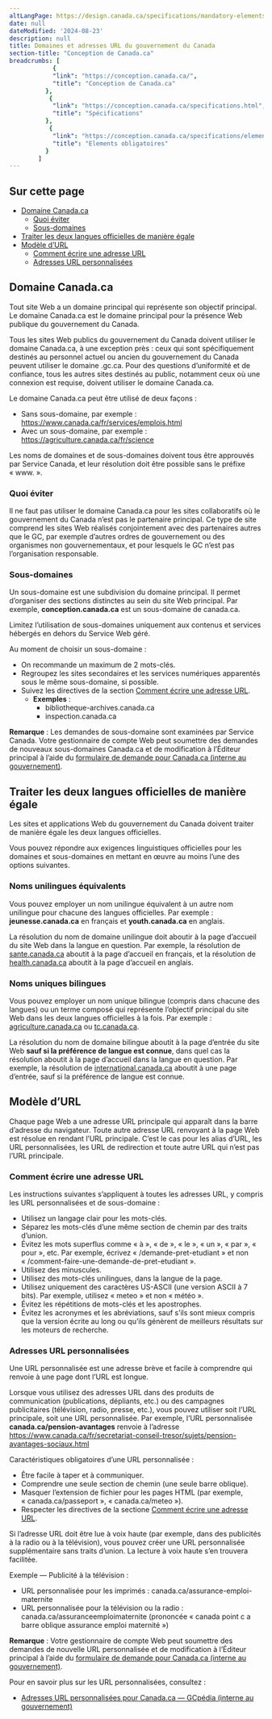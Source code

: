 ```yaml
---
altLangPage: https://design.canada.ca/specifications/mandatory-elements/domains-urls.html
date: null
dateModified: '2024-08-23'
description: null
title: Domaines et adresses URL du gouvernement du Canada
section-title: "Conception de Canada.ca"
breadcrumbs: [
            {
            "link": "https://conception.canada.ca/",
            "title": "Conception de Canada.ca"
          },
           {
            "link": "https://conception.canada.ca/specifications.html",
            "title": "Spécifications"
          },
           {
            "link": "https://conception.canada.ca/specifications/elements-obligatoires.html",
            "title": "Elements obligatoires"
          }
        ]
---
```

<section>
<h2>Sur cette page</h2>
    <ul>
        <li><a href="#du1">Domaine Canada.ca</a>
            <ul>
                <li><a href="#du1a">Quoi éviter</a></li>
                <li><a href="#du1b">Sous-domaines </a></li>
            </ul>
        </li>
        <li><a href="#du2">Traiter les deux langues officielles de manière égale</a></li>
        <!-- <li><a href="#du3">Domain requirements</a></li> -->
        <li><a href="#du3">Modèle d’URL</a>
            <ul>
                <li><a href="#du3a">Comment écrire une adresse URL</a></li>
                <li><a href="#du3b">Adresses URL personnalisées</a></li>
            </ul>
        </li>
    </ul>
</section>
<section id="du1">
<h2>Domaine Canada.ca</h2>
<p>Tout site Web a un domaine principal qui représente son objectif principal. Le domaine Canada.ca est le domaine principal pour la présence Web publique du gouvernement du Canada.</p>
<p>Tous les sites Web publics du gouvernement du Canada doivent utiliser le domaine Canada.ca, à une exception près : ceux qui sont spécifiquement destinés au personnel actuel ou ancien du gouvernement du Canada peuvent utiliser le domaine .gc.ca. Pour des questions d’uniformité et de confiance, tous les autres sites destinés au public, notamment ceux où une connexion est requise, doivent utiliser le domaine Canada.ca.</p>
<p>Le domaine Canada.ca peut être utilisé de deux façons&nbsp;:</p>
<ul>
    <li>Sans sous-domaine, par exemple&nbsp;: <a href=" https://www.canada.ca/fr/services/emplois.html"> https://www.canada.ca/fr/services/emplois.html</a></li>
    <li>Avec un sous-domaine, par exemple&nbsp;: <a href="https://agriculture.canada.ca/fr/science">https://agriculture.canada.ca/fr/science</a></li>
</ul>
<p>Les noms de domaines et de sous-domaines doivent tous être approuvés par Service Canada, et leur résolution doit être possible sans le préfixe «&nbsp;www.&nbsp;».</p>
<h3 id="du1a">Quoi éviter</h3>
<p>Il ne faut pas utiliser le domaine Canada.ca pour les sites collaboratifs où le gouvernement du Canada n’est pas le partenaire principal. Ce type de site comprend les sites Web réalisés conjointement avec des partenaires autres que le GC, par exemple d’autres ordres de gouvernement ou des organismes non gouvernementaux, et pour lesquels le GC n’est pas l’organisation responsable.</p> 
<h3 id="du1b">Sous-domaines</h3>
<p>Un sous-domaine est une subdivision du domaine principal. Il permet d’organiser des sections distinctes au sein du site Web principal. Par exemple, <b>conception.canada.ca</b> est un sous-domaine de canada.ca.</p>
<p>Limitez l’utilisation de sous-domaines uniquement aux contenus et services hébergés en dehors du Service Web géré.</p>
<p>Au moment de choisir un sous-domaine&nbsp;:</p>
<ul>
    <li>On recommande un maximum de 2 mots-clés.</li>
    <li>Regroupez les sites secondaires et les services numériques apparentés sous le même sous-domaine, si possible.</li>
    <li>Suivez les directives de la section <a href="#du3a">Comment écrire une adresse URL</a>.
        <ul>
        <li><b>Exemples</b>&nbsp;:
          <ul>
            <li>bibliotheque-archives.canada.ca</li>
            <li>inspection.canada.ca</li>
          </ul>
          </li>
        </ul>
    </li>
</ul>
<p><b>Remarque</b>&nbsp;: Les demandes de sous-domaine sont examinées par Service Canada. Votre gestionnaire de compte Web peut soumettre des demandes de nouveaux sous-domaines Canada.ca et de modification à l’Éditeur principal à l’aide du <a href="http://requestform.portal.gc.ca/billets.html">formulaire de demande pour Canada.ca (interne au gouvernement)</a>.</p>
</section>
<section id="du2">
<h2>Traiter les deux langues officielles de manière égale</h2>
<p>Les sites et applications Web du gouvernement du Canada doivent traiter de manière égale les deux langues officielles.</p>
<p>Vous pouvez répondre aux exigences linguistiques officielles pour les domaines et sous-domaines en mettant en œuvre au moins l’une des options suivantes.</p>
<h3>Noms unilingues équivalents</h3>
<p>Vous pouvez employer un nom unilingue équivalent à un autre nom unilingue pour chacune des langues officielles. Par exemple&nbsp;: <b>jeunesse.canada.ca</b> en français et <b>youth.canada.ca</b> en anglais.</p>
<p>La résolution du nom de domaine unilingue doit aboutir à la page d’accueil du site Web dans la langue en question. Par exemple, la résolution de <a href="http://sante.canada.ca">sante.canada.ca</a> aboutit à la page d’accueil en français, et la résolution de <a href="http://health.canada.ca">health.canada.ca</a> aboutit à la page d’accueil en anglais.</p>
<h3>Noms uniques bilingues</h3>
<p>Vous pouvez employer un nom unique bilingue (compris dans chacune des langues) ou un terme composé qui représente l’objectif principal du site Web dans les deux langues officielles à la fois. Par exemple&nbsp;: <a href="http://www.agriculture.canada.ca">agriculture.canada.ca</a> ou <a href="http://www.tc.canada.ca">tc.canada.ca</a>.</p>
<p>La résolution du nom de domaine bilingue aboutit à la page d’entrée du site Web <b>sauf si la préférence de langue est connue</b>, dans quel cas la résolution aboutit à la page d’accueil dans la langue en question. Par exemple, la résolution de <a href="https://international.canada.ca/">international.canada.ca</a> aboutit à une page d’entrée, sauf si la préférence de langue est connue.</p>
</section>
<section id="du3">
<h2>Modèle d’URL</h2>
<p>Chaque page Web a une adresse URL principale qui apparaît dans la barre d’adresse du navigateur. Toute autre adresse URL renvoyant à la page Web est résolue en rendant l’URL principale. C’est le cas pour les alias d’URL, les URL personnalisées, les URL de redirection et toute autre URL qui n’est pas l’URL principale.</p>
<h3 id="du3a">Comment écrire une adresse URL</h3>
<p>Les instructions suivantes s’appliquent à toutes les adresses URL, y compris les URL personnalisées et de sous-domaine&nbsp;:</p>
<ul>
    <li>Utilisez un langage clair pour les mots-clés.</li>
    <li>Séparez les mots-clés d’une même section de chemin par des traits d’union.</li>
    <li>Évitez les mots superflus comme « à », « de », « le », « un », « par », « pour », etc. Par exemple, écrivez «&nbsp;/demande-pret-etudiant&nbsp;» et non «&nbsp;/comment-faire-une-demande-de-pret-etudiant&nbsp;».</li>
    <li>Utilisez des minuscules.</li>
    <li>Utilisez des mots-clés unilingues, dans la langue de la page.</li>
    <li>Utilisez uniquement des caractères US-ASCII (une version ASCII à 7 bits). Par exemple, utilisez «&nbsp;meteo&nbsp;» et non «&nbsp;météo&nbsp;».</li>
    <li>Évitez les répétitions de mots-clés et les apostrophes.</li>
    <li>Évitez les acronymes et les abréviations, sauf s’ils sont mieux compris que la version écrite au long ou qu’ils génèrent de meilleurs résultats sur les moteurs de recherche.</li>
</ul>
<h3 id="du3b">Adresses URL personnalisées</h3>
<p>Une URL personnalisée est une adresse brève et facile à comprendre qui renvoie à une page dont l’URL est longue.</p>
<p>Lorsque vous utilisez des adresses URL dans des produits de communication (publications, dépliants, etc.) ou des campagnes publicitaires (télévision, radio, presse, etc.), vous pouvez utiliser soit l’URL principale, soit une URL personnalisée. Par exemple, l’URL personnalisée <b>canada.ca/pension-avantages</b> renvoie à l’adresse <a href="https://www.canada.ca/fr/secretariat-conseil-tresor/sujets/pension-avantages-sociaux.html">https://www.canada.ca/fr/secretariat-conseil-tresor/sujets/pension-avantages-sociaux.html</a></p>
<p>Caractéristiques obligatoires d’une URL personnalisée&nbsp;:</p>
    <ul>
        <li>Être facile à taper et à communiquer.</li>
        <li>Comprendre une seule section de chemin (une seule barre oblique).</li>
        <li>Masquer l’extension de fichier pour les pages HTML (par exemple, «&nbsp;canada.ca/passeport&nbsp;», «&nbsp;canada.ca/meteo&nbsp;»). </li>
        <li>Respecter les directives de la sectione <a href="#du3a">Comment écrire une adresse URL</a>.</li>
    </ul>
<p>Si l’adresse URL doit être lue à voix haute (par exemple, dans des publicités à la radio ou à la télévision), vous pouvez créer une URL personnalisée supplémentaire sans traits d’union. La lecture à voix haute s’en trouvera facilitée.</p>
<p>Exemple — Publicité à la télévision&nbsp;:</p>
    <ul>
        <li>URL personnalisée pour les imprimés : canada.ca/assurance-emploi-maternite</li>
        <li>URL personnalisée pour la télévision ou la radio : canada.ca/assuranceemploimaternite (prononcée «&nbsp;canada point c a barre oblique assurance emploi maternité&nbsp;») </li>
    </ul>
<p><b>Remarque</b>&nbsp;: Votre gestionnaire de compte Web peut soumettre des demandes de nouvelle URL personnalisée et de modification à l’Éditeur principal à l’aide du <a href="http://requestform.portal.gc.ca/billets.html">formulaire de demande pour Canada.ca (interne au gouvernement)</a>.</p>
<p>Pour en savoir plus sur les URL personnalisées, consultez&nbsp;:</p>
    <ul>
        <li><a href="https://www.gcpedia.gc.ca/wiki/Adresses_URL_personnalisées_pour_Canada.ca">Adresses URL personnalisées pour Canada.ca — GCpédia (interne au gouvernement)</a></li>
    </ul>
</section>
